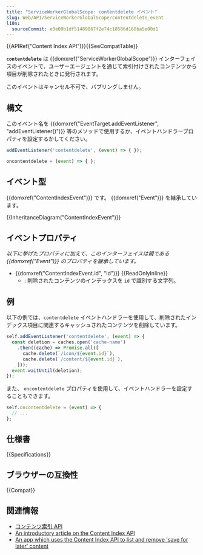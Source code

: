 ```yaml
---
title: "ServiceWorkerGlobalScope: contentdelete イベント"
slug: Web/API/ServiceWorkerGlobalScope/contentdelete_event
l10n:
  sourceCommit: e0e09b1df51489867f2e74c18586d168ba5e00d1
---
```


{{APIRef("Content Index API")}}{{SeeCompatTable}}

**`contentdelete`** は {{domxref("ServiceWorkerGlobalScope")}} インターフェイスのイベントで、ユーザーエージェントを通じて索引付けされたコンテンツから項目が削除されたときに発行されます。

このイベントはキャンセル不可で、バブリングしません。

## 構文

このイベント名を {{domxref("EventTarget.addEventListener", "addEventListener()")}} 等のメソッドで使用するか、イベントハンドラープロパティを設定するかしてください。

```js
addEventListener('contentdelete', (event) => { });

oncontentdelete = (event) => { };
```

## イベント型

{{domxref("ContentIndexEvent")}} です。 {{domxref("Event")}} を継承しています。

{{InheritanceDiagram("ContentIndexEvent")}}

## イベントプロパティ

_以下に挙げたプロパティに加えて、このインターフェイスは親である {{domxref("Event")}} のプロパティを継承しています。_

- {{domxref("ContentIndexEvent.id", "id")}} {{ReadOnlyInline}}
  - : 削除されたコンテンツのインデックスを `id` で識別する文字列。

## 例

以下の例では、`contentdelete` イベントハンドラーを使用して、削除されたインデックス項目に関連するキャッシュされたコンテンツを削除しています。

```js
self.addEventListener('contentdelete', (event) => {
  const deletion = caches.open('cache-name')
    .then((cache) => Promise.all([
      cache.delete(`/icon/${event.id}`),
      cache.delete(`/content/${event.id}`),
    ]));
  event.waitUntil(deletion);
});
```

また、 `oncontentdelete` プロパティを使用して、イベントハンドラーを設定することもできます。

```js
self.oncontentdelete = (event) => {
  // ...
};
```

## 仕様書

{{Specifications}}

## ブラウザーの互換性

{{Compat}}

## 関連情報

- [コンテンツ索引 API](/ja/docs/Web/API/Content_Index_API)
- [An introductory article on the Content Index API](https://web.dev/content-indexing-api/)
- [An app which uses the Content Index API to list and remove 'save for later' content](https://contentindex.dev/)
